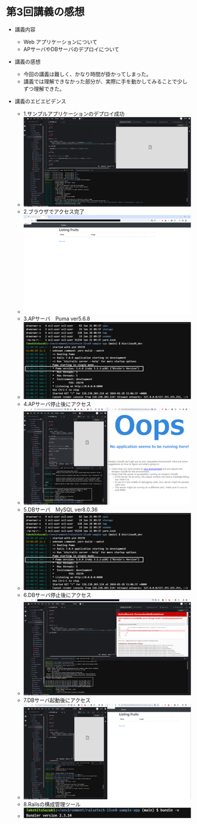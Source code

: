 # 第3回講義の感想
* 講義内容
  - Web アプリケーションについて
  - APサーバやDBサーバのデプロイについて

* 講義の感想
  - 今回の講義は難しく、かなり時間が掛かってしまった。
  - 講義では理解できなかった部分が、実際に手を動かしてみることで少しずつ理解できた。

* 講義のエビエビデンス
  - 1.サンプルアプリケーションのデプロイ成功
  - ![img01](img/img01.png)
  - 2.ブラウザでアクセス完了
  - ![img02](img/img02.png)
  - 3.APサーバ　Puma ver5.6.8
  - ![img02](img/img03.png)
  - 4.APサーバ停止後にアクセス
  - ![img04](img/img04.png)
  - 5.DBサーバ　MySQL ver8.0.36　
  - ![img02](img/img03.png)
  - 6.DBサーバ停止後にアクセス
  - ![img06](img/img06.png)
  - 7.DBサーバ起動後にアクセス
  - ![img02](img/img07.png)
  - 8.Railsの構成管理ツール
  - ![img08](img/img08.png)


